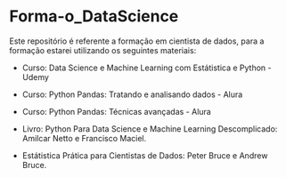 # Forma-o_DataScience
Este repositório é referente a formação em cientista de dados, para a formação estarei utilizando os seguintes materiais: 

* Curso: Data Science e Machine Learning com Estátistica e Python - Udemy 

* Curso: Python Pandas: Tratando e analisando dados - Alura

* Curso: Python Pandas: Técnicas avançadas - Alura 

* Livro: Python Para Data Science e Machine Learning Descomplicado: Amilcar Netto e Francisco Maciel. 

* Estátistica Prática para Cientistas de Dados: Peter Bruce e Andrew Bruce. 
